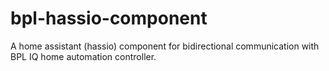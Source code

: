 # bpl-hassio-component
A home assistant (hassio) component for bidirectional communication with BPL IQ home automation controller.
